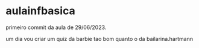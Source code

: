 
# aulainfbasica

primeiro commit da aula de 29/06/2023.

um dia vou criar um quiz da barbie tao bom quanto o da bailarina.hartmann
